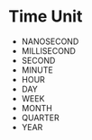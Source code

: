 # Time Unit

* NANOSECOND
* MILLISECOND
* SECOND
* MINUTE
* HOUR
* DAY
* WEEK
* MONTH
* QUARTER
* YEAR